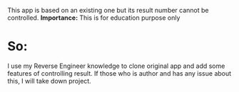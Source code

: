 This app is based on an existing one but its result number cannot be controlled.
**Importance:** This is for education purpose only

# So:
I use my Reverse Engineer knowledge to clone original app and add some features of controlling result.
If those who is author and has any issue about this, I will take down project.
